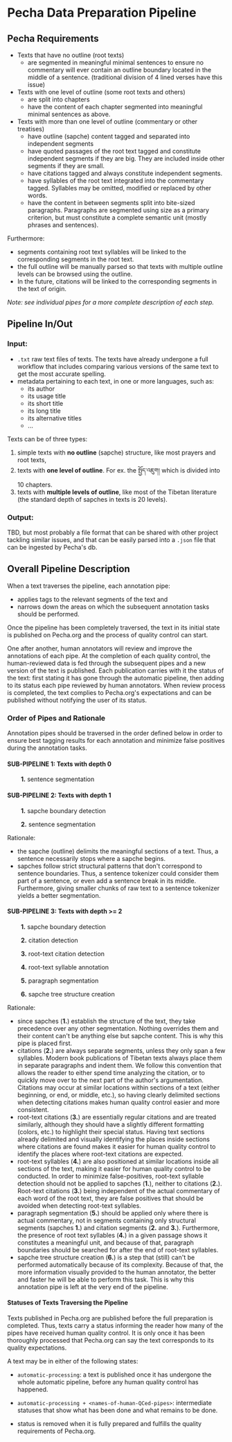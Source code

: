 
# Pecha Data Preparation Pipeline

## Pecha Requirements

- Texts that have no outline (root texts)
  - are segmented in meaningful minimal sentences to ensure no commentary will ever contain an outline boundary located in the middle of a sentence. (traditional division of 4 lined verses have this issue)
- Texts with one level of outline (some root texts and others)
  - are split into chapters
  - have the content of each chapter segmented into meaningful minimal sentences as above.
- Texts with more than one level of outline (commentary or other treatises)
  - have outline (sapche) content tagged and separated into independent segments
  - have quoted passages of the root text tagged and constitute independent segments if they are big. They are included inside other segments if they are small.
  - have citations tagged and always constitute independent segments.
  - have syllables of the root text integrated into the commentary tagged. Syllables may be omitted, modified or replaced by other words.
  - have the content in between segments split into bite-sized paragraphs. Paragraphs are segmented using size as a primary criterion, but must constitute a complete semantic unit (mostly phrases and sentences).

Furthermore:
- segments containing root text syllables will be linked to the corresponding segments in the root text.
- the full outline will be manually parsed so that texts with multiple outline levels can be browsed using the outline.
- In the future, citations will be linked to the corresponding segments in the text of origin.

_Note: see individual pipes for a more complete description of each step._

## Pipeline In/Out

### Input: 

- `.txt` raw text files of texts. The texts have already undergone a full workflow that includes comparing various versions of the same text to get the most accurate spelling. 
- metadata pertaining to each text, in one or more languages, such as:
  - its author
  - its usage title
  - its short title
  - its long title
  - its alternative titles
  - ...

Texts can be of three types:
1. simple texts with **no outline** (sapche) structure, like most prayers and root texts,
2. texts with **one level of outline**. For ex. the སྤྱོད་འཇུག། which is divided into 10 chapters.
3. texts with **multiple levels of outline**, like most of the Tibetan literature (the standard depth of sapches in texts is 20 levels).

### Output: 

TBD, but most probably a file format that can be shared with other project tackling similar issues, and that can be easily parsed into a `.json` file that can be ingested by Pecha's db.

## Overall Pipeline Description

When a text traverses the pipeline, each annotation pipe:
- applies tags to the relevant segments of the text and
- narrows down the areas on which the subsequent annotation tasks should be performed.

Once the pipeline has been completely traversed, the text in its initial state is published on Pecha.org and the process of quality control can start. 

One after another, human annotators will review and improve the annotations of each pipe. At the completion of each quality control, the human-reviewed data is fed through the subsequent pipes and a new version of the text is published. Each publication carries with it the status of the text: first stating it has gone through the automatic pipeline, then adding to its status each pipe reviewed by human annotators. When review process is completed, the text complies to Pecha.org's expectations and can be published without notifying the user of its status.

### Order of Pipes and Rationale

Annotation pipes should be traversed in the order defined below in order to ensure best tagging results for each annotation and minimize false positives during the annotation tasks.

#### SUB-PIPELINE 1: Texts with depth 0
&nbsp;&nbsp;&nbsp;&nbsp;&nbsp;&nbsp;&nbsp;&nbsp;**1.** sentence segmentation

#### SUB-PIPELINE 2: Texts with depth 1
&nbsp;&nbsp;&nbsp;&nbsp;&nbsp;&nbsp;&nbsp;&nbsp;**1.** sapche boundary detection

&nbsp;&nbsp;&nbsp;&nbsp;&nbsp;&nbsp;&nbsp;&nbsp;**2.** sentence segmentation

Rationale: 
- the sapche (outline) delimits the meaningful sections of a text. Thus, a sentence necessarily stops where a sapche begins. 
- sapches follow strict structural patterns that don't correspond to sentence boundaries. Thus, a sentence tokenizer could consider them part of a sentence, or even add a sentence break in its middle. Furthermore, giving smaller chunks of raw text to a sentence tokenizer yields a better segmentation.

#### SUB-PIPELINE 3: Texts with depth >= 2
&nbsp;&nbsp;&nbsp;&nbsp;&nbsp;&nbsp;&nbsp;&nbsp;**1.** sapche boundary detection

&nbsp;&nbsp;&nbsp;&nbsp;&nbsp;&nbsp;&nbsp;&nbsp;**2.** citation detection

&nbsp;&nbsp;&nbsp;&nbsp;&nbsp;&nbsp;&nbsp;&nbsp;**3.** root-text citation detection

&nbsp;&nbsp;&nbsp;&nbsp;&nbsp;&nbsp;&nbsp;&nbsp;**4.** root-text syllable annotation

&nbsp;&nbsp;&nbsp;&nbsp;&nbsp;&nbsp;&nbsp;&nbsp;**5.** paragraph segmentation

&nbsp;&nbsp;&nbsp;&nbsp;&nbsp;&nbsp;&nbsp;&nbsp;**6.** sapche tree structure creation

Rationale:
- since sapches (**1.**) establish the structure of the text, they take precedence over any other segmentation. Nothing overrides them and their content can't be anything else but sapche content. This is why this pipe is placed first.
- citations (**2.**) are always separate segments, unless they only span a few syllables. Modern book publications of Tibetan texts always place them in separate paragraphs and indent them. We follow this convention that allows the reader to either spend time analyzing the citation, or to quickly move over to the next part of the author's argumentation. Citations may occur at similar locations within sections of a text (either beginning, or end, or middle, etc.), so having clearly delimited sections when detecting citations makes human quality control easier and more consistent.
- root-text citations (**3.**) are essentially regular citations and are treated similarly, although they should have a slightly different formatting (colors, etc.) to highlight their special status. Having text sections already delimited and visually identifying the places inside sections where citations are found makes it easier for human quality control to identify the places where root-text citations are expected.
- root-text syllables (**4.**) are also positioned at similar locations inside all sections of the text, making it easier for human quality control to be conducted. In order to minimize false-positives, root-text syllable detection should not be applied to sapches (**1.**), neither to citations (**2.**). Root-text citations (**3.**) being independent of the actual commentary of each word of the root text, they are false positives that should be avoided when detecting root-text syllables.
- paragraph segmentation (**5.**) should be applied only where there is actual commentary, not in segments containing only structural segments (sapches **1.**) and citation segments (**2.** and **3.**). Furthermore, the presence of root text syllables (**4.**) in a given passage shows it constitutes a meaningful unit, and because of that, paragraph boundaries should be searched for after the end of root-text syllables.
- sapche tree structure creation (**6.**) is a step that (still) can't be performed automatically because of its complexity. Because of that, the more information visually provided to the human annotator, the better and faster he will be able to perform this task. This is why this annotation pipe is left at the very end of the pipeline.

#### Statuses of Texts Traversing the Pipeline

Texts published in Pecha.org are published before the full preparation is completed. Thus, texts carry a status informing the reader how many of the pipes have received human quality control. It is only once it has been thoroughly processed that Pecha.org can say the text corresponds to its quality expectations. 

A text may be in either of the following states:

- `automatic-processing`: a text is published once it has undergone the whole automatic pipeline, before any human quality control has happened.

- `automatic-processing + <names-of-human-QCed-pipes>`: intermediate statuses that show what has been done and what remains to be done.

- status is removed when it is fully prepared and fulfills the quality requirements of Pecha.org.
